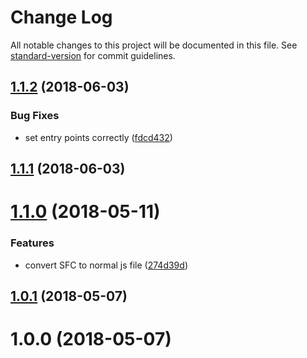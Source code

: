 # Change Log

All notable changes to this project will be documented in this file. See [standard-version](https://github.com/conventional-changelog/standard-version) for commit guidelines.

<a name="1.1.2"></a>
## [1.1.2](https://github.com/Developmint/vue-next-level-scroll/compare/v1.1.1...v1.1.2) (2018-06-03)


### Bug Fixes

* set entry points correctly ([fdcd432](https://github.com/Developmint/vue-next-level-scroll/commit/fdcd432))



<a name="1.1.1"></a>
## [1.1.1](https://github.com/Developmint/vue-next-level-scroll/compare/v1.1.0...v1.1.1) (2018-06-03)



<a name="1.1.0"></a>
# [1.1.0](https://github.com/Developmint/vue-next-level-scroll/compare/v1.0.1...v1.1.0) (2018-05-11)


### Features

* convert SFC to normal js file ([274d39d](https://github.com/Developmint/vue-next-level-scroll/commit/274d39d))



<a name="1.0.1"></a>
## [1.0.1](https://github.com/Developmint/vue-next-level-scroll/compare/v1.0.0...v1.0.1) (2018-05-07)



<a name="1.0.0"></a>
# 1.0.0 (2018-05-07)
